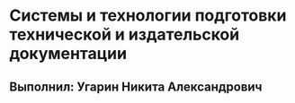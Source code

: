 # Системы и технологии подготовки технической и издательской документации
## Выполнил: Угарин Никита Александрович
